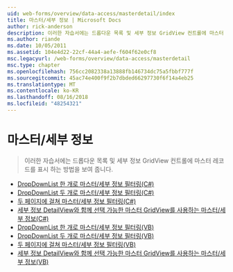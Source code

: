 ```yaml
---
uid: web-forms/overview/data-access/masterdetail/index
title: 마스터/세부 정보 | Microsoft Docs
author: rick-anderson
description: 이러한 자습서에는 드롭다운 목록 및 세부 정보 GridView 컨트롤에 마스터 레코드를 표시 하는 방법을 보여 줍니다.
ms.author: riande
ms.date: 10/05/2011
ms.assetid: 104e4d22-22cf-44a4-aefe-f604f62e0cf8
msc.legacyurl: /web-forms/overview/data-access/masterdetail
msc.type: chapter
ms.openlocfilehash: 756cc2082338a13888fb146734dc75a5fbbf777f
ms.sourcegitcommit: 45ac74e400f9f2b7dbded66297730f6f14a4eb25
ms.translationtype: MT
ms.contentlocale: ko-KR
ms.lasthandoff: 08/16/2018
ms.locfileid: "48254321"
---
```

<a name="masterdetail"></a>마스터/세부 정보
====================
> 이러한 자습서에는 드롭다운 목록 및 세부 정보 GridView 컨트롤에 마스터 레코드를 표시 하는 방법을 보여 줍니다.


- [DropDownList 한 개로 마스터/세부 정보 필터링(C#)](master-detail-filtering-with-a-dropdownlist-cs.md)
- [DropDownList 두 개로 마스터/세부 정보 필터링(C#)](master-detail-filtering-with-two-dropdownlists-cs.md)
- [두 페이지에 걸쳐 마스터/세부 정보 필터링(C#)](master-detail-filtering-across-two-pages-cs.md)
- [세부 정보 DetailView와 함께 선택 가능한 마스터 GridView를 사용하는 마스터/세부 정보(C#)](master-detail-using-a-selectable-master-gridview-with-a-details-detailview-cs.md)
- [DropDownList 한 개로 마스터/세부 정보 필터링(VB)](master-detail-filtering-with-a-dropdownlist-vb.md)
- [DropDownList 두 개로 마스터/세부 정보 필터링(VB)](master-detail-filtering-with-two-dropdownlists-vb.md)
- [두 페이지에 걸쳐 마스터/세부 정보 필터링(VB)](master-detail-filtering-across-two-pages-vb.md)
- [세부 정보 DetailView와 함께 선택 가능한 마스터 GridView를 사용하는 마스터/세부 정보(VB)](master-detail-using-a-selectable-master-gridview-with-a-details-detailview-vb.md)
